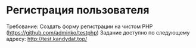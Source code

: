# Регистрация пользователя
Требование: Создать форму регистрации на чистом  PHP (https://github.com/adminko/testphp)
Задание доступно по следующему адресу: http://test.kandydat.top/
